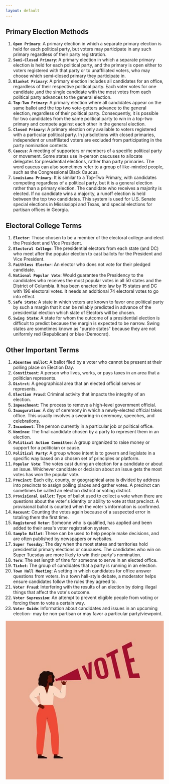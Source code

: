 ```yaml
---
layout: default
---
```

## Primary Election Methods 
1. **`Open Primary`**: A primary election in which a separate primary election is held for each political party, but voters may participate in any such primary regardless of their party registration.
2. **`Semi-Closed Primary`**: A primary election in which a separate primary election is held for each political party, and the primary is open either to voters registered with that party or to unaffiliated voters, who may choose which semi-closed primary they participate in.
3. **`Blanket Primary`**: A primary election includes all candidates for an office, regardless of their respective political party. Each voter votes for one candidate ,and the single candidate with the most votes from each political party advances to the general election.
4. **`Top-Two Primary`**: A primary election where all candidates appear on the same ballot and the top two vote-getters advance to the general election, regardless of their political party. Consequently, it is possible for two candidates from the same political party to win in a top-two primary and compete against each other in the general election.
5. **`Closed Primary`**: A primary election only available to voters registered with a particular political party. In jurisdictions with closed primaries, independent or unaffiliated voters are excluded from participating in the party nomination contests. 
6. **`Caucus`**: A meeting of supporters or members of a specific political party or movement. Some states use in-person caucuses to allocate delegates for presidential elections, rather than party primaries. The word caucus can also sometimes refer to a group of like-minded people, such as the Congressional Black Caucus.
7. **`Louisiana Primary`**: It is similar to a Top-Two Primary, with candidates competing regardless of a political party, but it is a general election rather than a primary election. The candidate who receives a majority is elected. If no candidate wins a majority, a runoff election is held between the top two candidates. This system is used for U.S. Senate special elections in Mississippi and Texas, and special elections for partisan offices in Georgia. 

## Electoral College Terms 
1. **`Elector`**: Those chosen to be a member of the electoral college and elect the President and Vice President. 
2. **`Electoral College`**: The presidential electors from each state (and DC) who meet after the popular election to cast ballots for the President and Vice President. 
3. **`Faithless Elector`**: An elector who does not vote for their pledged candidate.
4. **`National Popular Vote`**: Would guarantee the Presidency to the candidates who receives the most popular votes in all 50 states and the District of Columbia. It has been enacted into law by 15 states and DC with 196 electoral votes. It needs an additional 74 electoral votes to go into effect. 
5. **`Safe State`**: A state in which voters are known to favor one political party by such a margin that it can be reliably predicted in advance of the presidential election which slate of Electors will be chosen.
6. **`Swing State`**: A state for whom the outcome of a presidential election is difficult to predict because the margin is expected to be narrow. Swing states are sometimes known as "purple states" because they are not uniformly red (Republican) or blue (Democrat). 

## Other Important Terms
1. **`Absentee Ballot`**: A ballot filed by a voter who cannot be present at their polling place on Election Day.
2. **`Constituent`**: A person who lives, works, or pays taxes in an area that a politician represents. 
3. **`Distrct`**: A geographical area that an elected official serves or represents.
4. **`Election Fraud`**: Criminal activity that impacts the integrity of an election. 
5. **`Impeachment`**: The process to remove a high-level government official. 
6. **`Inauguration`**: A day of ceremony in which a newly-elected official takes office. This usually involves a swearing-in ceremony, speeches, and celebrations.
7. **`Incumbent`**: The person currently in a particular job or political office.
8. **`Nominee`**: The final candidate chosen by a party to represent them in an election.
9. **`Political Action Committee`**: A group organized to raise money or support for a politician or cause.
10. **`Political Party`**: A group whose intent is to govern and legislate in a specific way based on a chosen set of principles or platform.
11. **`Popular Vote`**: The votes cast during an election for a candidate or about an issue. Whichever candidate or decision about an issue gets the most votes has won the popular vote. 
12. **`Precinct`**: Each city, county, or geographical area is divided by address into precincts to assign polling places and gather votes. A precinct can sometimes be called an election district or voting district. 
13. **`Provisional Ballot`**: Type of ballot used to collect a vote when there are questions about the voter's identity or ability to vote at that precinct. A provisional ballot is counted when the voter's information is confirmed. 
14. **`Recount`**: Counting the votes again because of a suspected error in totaling them the first time.
15. **`Registered Voter`**: Someone who is qualified, has applied and been added to their area's voter registration system.
16. **`Sample Ballot`**: These can be used to help people make decisions, and are often published by newspapers or websites.
17. **`Super Tuesday`**: The day when the most states and territories hold presidential primary elections or caucuses. The candidates who win on Super Tuesday are more likely to win their party's nomination. 
18. **`Term`**: The set length of time for someone to serve in an elected office.
19. **`Ticket`**: The group of candidates that a party is running in an election.
20. **`Town Hall Meeting`**: A setting in which candidates for office answer questions from voters. In a town hall-style debate, a moderator helps ensure candidates follow the rules they agreed to.
21. **`Voter Fraud`**: Interfering with the results of an election by doing illegal things that affect the vote's outcome.
22. **`Voter Supression`**: An attempt to prevent eligible people from voting or forcing them to vote a certain way.
23. **`Voter Guide`**: Information about candidates and issues in an upcoming election- may be non-partisan or may favor a particular party/viewpoint. 

![img1](img1.jpg)
